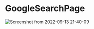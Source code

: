 # GoogleSearchPage
![Screenshot from 2022-09-13 21-40-09](https://user-images.githubusercontent.com/80070216/190033655-ae20ef9b-bb88-40c4-a83d-67b54eae2f3e.png)

